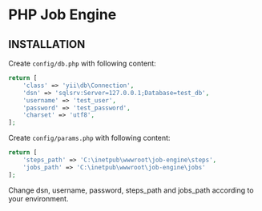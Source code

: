 PHP Job Engine
============================

INSTALLATION
-------------------

Create `config/db.php` with following content:
```php
return [
    'class' => 'yii\db\Connection',
    'dsn' => 'sqlsrv:Server=127.0.0.1;Database=test_db',
    'username' => 'test_user',
    'password' => 'test_password',
    'charset' => 'utf8',
];
```

Create `config/params.php` with following content:
```php
return [
    'steps_path' => 'C:\inetpub\wwwroot\job-engine\steps',
    'jobs_path' => 'C:\inetpub\wwwroot\job-engine\jobs'
];
```

Change dsn, username, password, steps_path and jobs_path according to your environment.